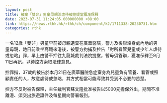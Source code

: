 ```yaml
---
layout: post
title: 被棄「雙非」男童母親涉虐待被控提堂獲准保釋
date: 2023-07-31 11:24:05.000000000 +08:00
link: https://news.rthk.hk/rthk/ch/component/k2/1711338-20230731.htm
categories: rthk
---
```


一名12歲「雙非」男童早前被母親遺棄在廣華醫院，警方及後聯絡身處內地的男童母親，她日前乘坐高鐵來港後，被警方拘捕及控告「對所看管兒童或少年人虐待或忽略」罪，早上由警車押往九龍城裁判法院提堂，暫毋須答辯，獲准保釋至9月11日再訊，以待控方索取法律意見。

控罪指，37歲的被告於本月21日在廣華醫院急症室身為兒童負有管養、看管或照顧責任的人，故意虐待或忽略，其方式相當可能導致其受到不必要的苦楚。

控方不反對被告保釋，主任裁判官蘇文隆批准被告以5000元擔保外出，期間不准離港、須交出旅遊證件及每星期向警署報到。
